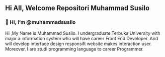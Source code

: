 ## Hi All, Welcome Repositori Muhammad Susilo

### 👋 Hi, I’m @muhammadsusilo

Hi ,My Name is Muhammad Susilo. I undergraduate Terbuka University with major a information system who will have career Front End Developer. And will develop interface design responsift website makes interaction user. Moreover, I are studi programming language to career Programmer.


